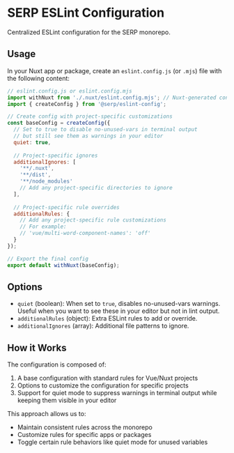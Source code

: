 # SERP ESLint Configuration

Centralized ESLint configuration for the SERP monorepo.

## Usage

In your Nuxt app or package, create an `eslint.config.js` (or `.mjs`) file with the following content:

```js
// eslint.config.js or eslint.config.mjs
import withNuxt from './.nuxt/eslint.config.mjs'; // Nuxt-generated config
import { createConfig } from '@serp/eslint-config';

// Create config with project-specific customizations
const baseConfig = createConfig({
  // Set to true to disable no-unused-vars in terminal output
  // but still see them as warnings in your editor
  quiet: true,
  
  // Project-specific ignores
  additionalIgnores: [
    '**/.nuxt',
    '**/dist',
    '**/node_modules'
    // Add any project-specific directories to ignore
  ],
  
  // Project-specific rule overrides
  additionalRules: {
    // Add any project-specific rule customizations
    // For example:
    // 'vue/multi-word-component-names': 'off'
  }
});

// Export the final config
export default withNuxt(baseConfig);
```

## Options

- `quiet` (boolean): When set to `true`, disables no-unused-vars warnings. Useful when you want to see these in your editor but not in lint output.
- `additionalRules` (object): Extra ESLint rules to add or override.
- `additionalIgnores` (array): Additional file patterns to ignore.

## How it Works

The configuration is composed of:

1. A base configuration with standard rules for Vue/Nuxt projects
2. Options to customize the configuration for specific projects
3. Support for quiet mode to suppress warnings in terminal output while keeping them visible in your editor

This approach allows us to:
- Maintain consistent rules across the monorepo
- Customize rules for specific apps or packages
- Toggle certain rule behaviors like quiet mode for unused variables 
